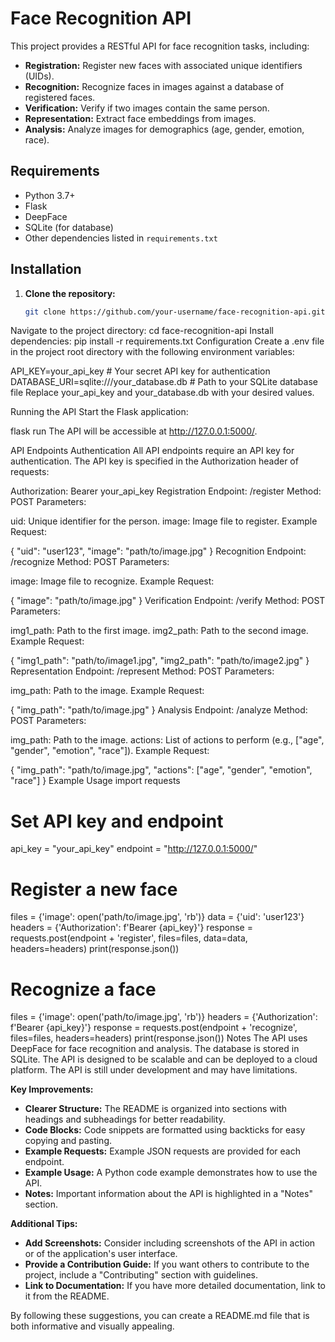 # Face Recognition API 

This project provides a RESTful API for face recognition tasks, including:

- **Registration:** Register new faces with associated unique identifiers (UIDs).
- **Recognition:** Recognize faces in images against a database of registered faces.
- **Verification:** Verify if two images contain the same person.
- **Representation:** Extract face embeddings from images.
- **Analysis:** Analyze images for demographics (age, gender, emotion, race).

## Requirements

- Python 3.7+
- Flask
- DeepFace
- SQLite (for database)
- Other dependencies listed in `requirements.txt`

## Installation

1. **Clone the repository:**
   ```bash
   git clone https://github.com/your-username/face-recognition-api.git
Navigate to the project directory:
cd face-recognition-api
Install dependencies:
pip install -r requirements.txt
Configuration
Create a .env file in the project root directory with the following environment variables:

API_KEY=your_api_key  # Your secret API key for authentication
DATABASE_URI=sqlite:///your_database.db  # Path to your SQLite database file
Replace your_api_key and your_database.db with your desired values.

Running the API
Start the Flask application:

flask run
The API will be accessible at http://127.0.0.1:5000/.

API Endpoints
Authentication
All API endpoints require an API key for authentication. The API key is specified in the Authorization header of requests:

Authorization: Bearer your_api_key
Registration
Endpoint: /register Method: POST Parameters:

uid: Unique identifier for the person.
image: Image file to register.
Example Request:

{
  "uid": "user123",
  "image": "path/to/image.jpg"
}
Recognition
Endpoint: /recognize Method: POST Parameters:

image: Image file to recognize.
Example Request:

{
  "image": "path/to/image.jpg"
}
Verification
Endpoint: /verify Method: POST Parameters:

img1_path: Path to the first image.
img2_path: Path to the second image.
Example Request:

{
  "img1_path": "path/to/image1.jpg",
  "img2_path": "path/to/image2.jpg"
}
Representation
Endpoint: /represent Method: POST Parameters:

img_path: Path to the image.
Example Request:

{
  "img_path": "path/to/image.jpg"
}
Analysis
Endpoint: /analyze Method: POST Parameters:

img_path: Path to the image.
actions: List of actions to perform (e.g., ["age", "gender", "emotion", "race"]).
Example Request:

{
  "img_path": "path/to/image.jpg",
  "actions": ["age", "gender", "emotion", "race"]
}
Example Usage
import requests

# Set API key and endpoint
api_key = "your_api_key"
endpoint = "http://127.0.0.1:5000/"

# Register a new face
files = {'image': open('path/to/image.jpg', 'rb')}
data = {'uid': 'user123'}
headers = {'Authorization': f'Bearer {api_key}'}
response = requests.post(endpoint + 'register', files=files, data=data, headers=headers)
print(response.json())

# Recognize a face
files = {'image': open('path/to/image.jpg', 'rb')}
headers = {'Authorization': f'Bearer {api_key}'}
response = requests.post(endpoint + 'recognize', files=files, headers=headers)
print(response.json())
Notes
The API uses DeepFace for face recognition and analysis.
The database is stored in SQLite.
The API is designed to be scalable and can be deployed to a cloud platform.
The API is still under development and may have limitations.

**Key Improvements:**

- **Clearer Structure:**  The README is organized into sections with headings and subheadings for better readability.
- **Code Blocks:**  Code snippets are formatted using backticks for easy copying and pasting.
- **Example Requests:**  Example JSON requests are provided for each endpoint.
- **Example Usage:**  A Python code example demonstrates how to use the API.
- **Notes:**  Important information about the API is highlighted in a "Notes" section.

**Additional Tips:**

- **Add Screenshots:**  Consider including screenshots of the API in action or of the application's user interface.
- **Provide a Contribution Guide:**  If you want others to contribute to the project, include a "Contributing" section with guidelines.
- **Link to Documentation:**  If you have more detailed documentation, link to it from the README.

By following these suggestions, you can create a README.md file that is both informative and visually appealing.